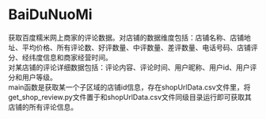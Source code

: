 # BaiDuNuoMi
获取百度糯米网上商家的评论数据。对店铺的数据维度包括：店铺名称、店铺地址、平均价格、所有评论数、好评数量、中评数量、差评数量、电话号码、店铺评分、经纬度信息和商家经营时间。                             
对某店铺的评论详细数据包括：评论内容、评论时间、用户昵称、用户id、用户评分和用户等级。            
main函数是获取某一个子区域的店铺id信息，存在shopUrlData.csv文件里，将get_shop_review.py文件置于和shopUrlData.csv文件同级目录运行即可获取其店铺的所有评论信息。
